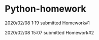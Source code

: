 # Python-homework
2020/02/08    1:19    submitted Homework#1

2020/02/08   15:07   submitted Homework#2
